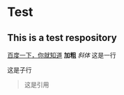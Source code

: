 # Test
## This is a test respository
[百度一下，你就知道](https://www.baidu.com)
**加粗**
*斜体*
这是一行

这是子行
>这是引用
